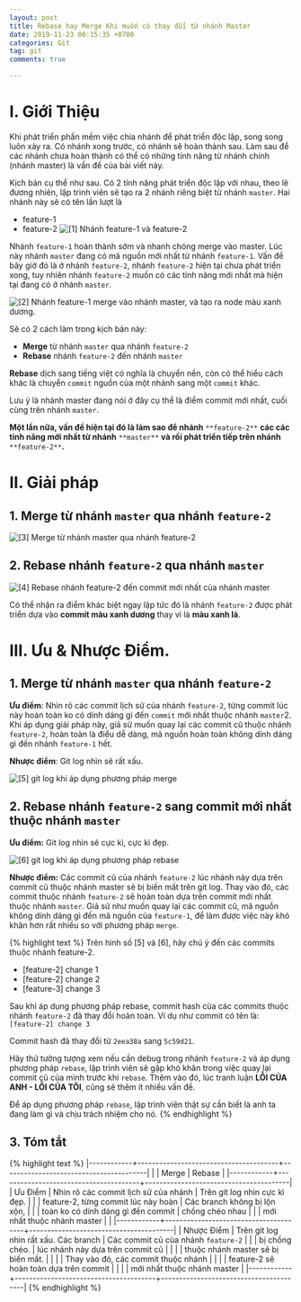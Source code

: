 ```yaml
---
layout: post
title: Rebase hay Merge Khi muốn có thay đổi từ nhánh Master
date: 2019-11-23 00:15:35 +0700
categories: Git
tag: git
comments: true

---
```


# I. Giới Thiệu

Khi phát triển phần mềm việc chia nhánh để phát triển độc lập, song song luôn xảy ra. Có nhánh xong trước, có nhánh sẽ hoàn thành sau. Làm sau để các nhánh chưa hoàn thành có thể có những tính năng từ nhánh chính (nhánh master)  là vấn đề của bài viết này.

Kịch bản cụ thể như sau. Có 2 tính năng phát triển độc lập với nhau, theo lẽ đương nhiên, lập trình viên sẽ tạo ra 2 nhánh riêng biệt từ nhánh `master`. Hai nhánh này sẽ có tên lần lượt là

- feature-1
- feature-2
![[1] Nhánh feature-1 và feature-2](https://paper-attachments.dropbox.com/s_9A5922A5E1B2FE32362A01401C8777056248ABCA0BD0B2C251102B65A6C8F176_1574493875961_1.png)


Nhánh `feature-1`  hoàn thành sớm và nhanh chóng merge vào master.  Lúc này nhánh `master` đang có mã nguồn mới nhất từ nhánh `feature-1`. Vấn đề bây giờ đó là ở nhánh `feature-2`, nhánh `feature-2` hiện tại chưa phát triển xong, tuy nhiên nhánh `feature-2` muốn có các tính năng mới nhất mà hiện tại đang có ở nhánh `master`.



![[2] Nhánh feature-1 merge vào nhánh master, và tạo ra node màu xanh dương.](https://paper-attachments.dropbox.com/s_9A5922A5E1B2FE32362A01401C8777056248ABCA0BD0B2C251102B65A6C8F176_1574493965302_2.png)


Sẽ có 2 cách làm trong kịch bản này:

- **Merge** từ nhánh `master` qua nhánh `feature-2`
- **Rebase** nhánh `feature-2` đến nhánh `master`

**Rebase** dịch sang tiếng việt có nghĩa là chuyển nền, còn có thể hiểu cách khác là chuyển `commit` nguồn của một nhánh sang một `commit` khác.

Lưu ý là nhánh master đang nói ở đây cụ thể là điểm commit mới nhất, cuối cùng trên nhánh `master`.

**Một lần nữa, vấn đề hiện tại đó là làm sao để nhánh** `**feature-2**` **các các tính năng mới nhất từ nhánh** `**master**` **và rồi phát triển tiếp trên nhánh** `**feature-2**`**.**


# II. Giải pháp
## 1. Merge từ nhánh `master` qua nhánh `feature-2`
![[3] Merge từ nhánh master qua nhánh feature-2](https://paper-attachments.dropbox.com/s_9A5922A5E1B2FE32362A01401C8777056248ABCA0BD0B2C251102B65A6C8F176_1574494447506_3.png)

## 2. Rebase nhánh `feature-2` qua nhánh `master`
![[4] Rebase nhánh feature-2 đến commit mới nhất của nhánh master](https://paper-attachments.dropbox.com/s_9A5922A5E1B2FE32362A01401C8777056248ABCA0BD0B2C251102B65A6C8F176_1574494782199_4.png)


Có thể nhận ra điểm khác biệt ngay lập tức đó là nhánh `feature-2` được phát triển dựa vào **commit màu xanh dương** thay vì là **màu xanh lá**.


# III. Ưu & Nhược Điểm.
## 1.  Merge từ nhánh `master` qua nhánh `feature-2`

**Ưu điểm**: Nhìn rõ các commit lịch sử của nhánh `feature-2`, từng commit lúc này hoàn toàn ko có dính dáng gì đến `commit`  mới nhất thuộc nhánh `master`2. Khi áp dụng giải pháp này, giả sử muốn quay lại các commit cũ thuộc nhánh `feature-2`, hoàn toàn là điểu dễ dàng, mã nguồn hoàn toàn không dính dáng gì đến nhánh `feature-1` hết.

**Nhược điểm**: Git log nhìn sẽ rất xấu.

![[5] git log khi áp dụng phương pháp merge](https://paper-attachments.dropbox.com/s_9A5922A5E1B2FE32362A01401C8777056248ABCA0BD0B2C251102B65A6C8F176_1574497220779_Screenshot+from+2019-11-23+14-56-01.png)



## 2. Rebase nhánh `feature-2` sang commit mới nhất thuộc nhánh `master`

**Ưu điểm:** Git log nhìn sẽ cực kì, cực kì đẹp.

![[6] git log khi áp dụng phương pháp rebase](https://paper-attachments.dropbox.com/s_9A5922A5E1B2FE32362A01401C8777056248ABCA0BD0B2C251102B65A6C8F176_1574497211247_Screenshot+from+2019-11-23+15-18-13.png)


**Nhược điểm:** Các commit cũ của nhánh `feature-2` lúc nhánh này dựa trên commit cũ thuộc nhánh master sẽ bị biến mất trên git log. Thay vào đó, các commit thuộc nhánh `feature-2` sẽ hoàn toàn dựa trên commit mới nhất thuộc nhánh `master`.  Giả sử như muốn quay lại các commit cũ, mã nguồn không dính dáng gì đến mã nguồn của `feature-1`, để làm được việc này khó khăn hơn rất nhiều so với phương pháp `merge`.

{% highlight text %}
Trên hình số [5] và [6], hãy chú ý đến các commits thuộc nhánh feature-2.
- [feature-2] change 1
- [feature-2] change 2
- [feature-3] change 3

Sau khi áp dụng phương pháp rebase, commit hash của các commits thuộc nhánh `feature-2` đã thay
đổi hoàn toàn. Ví dụ như commit có tên là: `[feature-2] change 3`

Commit hash đã thay đổi từ `2eea38a` sang `5c59d21`.

Hãy thử tưởng tượng xem nếu cần debug trong nhánh `feature-2` và áp dụng phương pháp `rebase`,
lập trình viên sẽ gặp khó khăn trong việc quay lại commit cũ của mình trước khi `rebase`.
Thêm vào đó, lúc tranh luận **LỖI CỦA ANH - LỖI CỦA TÔI**, cũng sẽ thêm ít nhiều vấn đề.

Để áp dụng phương pháp `rebase`, lập trình viên thật sự cần biết là anh ta đang làm gì và
chịu trách nhiệm cho nó.
{% endhighlight %}


## 3. Tóm tắt
{% highlight text %}
|------------+---------------------------------------+----------------------------------------|
|            | Merge                                 | Rebase                                 |
|------------+---------------------------------------+----------------------------------------|
| Ưu Điểm    | Nhìn rõ các commit lịch sử của nhánh  | Trên git log nhìn cực kì đẹp.          |
|            | feature-2, từng commit lúc này hoàn   | Các branch không bị lộn xộn,           |
|            | toàn ko có dính dáng gì đến commit    | chồng chéo nhau                        |
|            | mới nhất thuộc nhánh master           |                                        |
|------------+---------------------------------------+----------------------------------------|
| Nhược Điểm | Trên git log nhìn rất xấu. Các branch | Các commit cũ của nhánh `feature-2`    |
|            | bị chồng chéo.                        | lúc nhánh này dựa trên commit cũ       |
|            |                                       | thuộc nhánh master sẽ bị biến mất.     |
|            |                                       | Thay vào đó, các commit thuộc nhánh    |
|            |                                       | feature-2 sẽ hoàn toàn dựa trên commit |
|            |                                       | mới nhất thuộc nhánh master            |
|------------+---------------------------------------+----------------------------------------|
{% endhighlight %}
